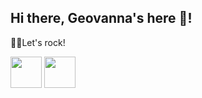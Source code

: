 ## Hi there, Geovanna's here 💋!

🤘🏽Let's rock!

 <img src="https://cdn.jsdelivr.net/gh/devicons/devicon@latest/icons/python/python-original-wordmark.svg" heigh="50" width="50"/>
          
<img src="https://cdn.jsdelivr.net/gh/devicons/devicon@latest/icons/arduino/arduino-original.svg" heigh="50" width="50"/>
